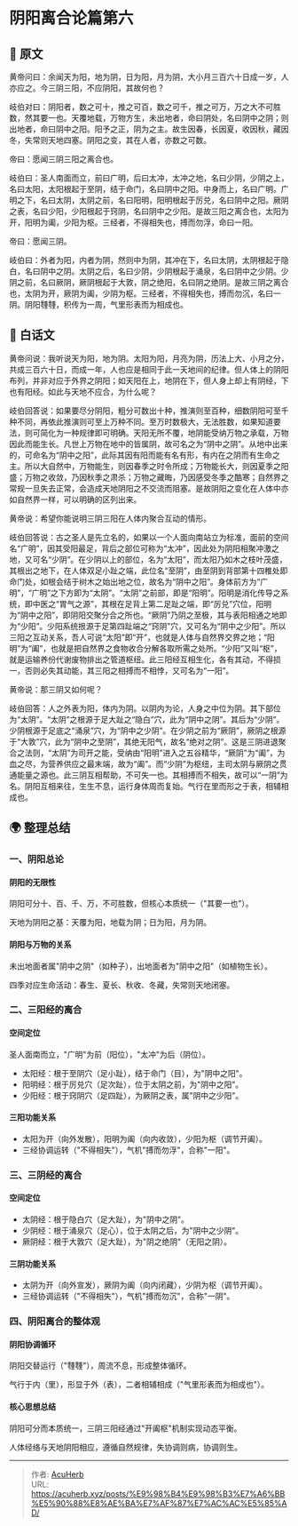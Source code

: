 # 阴阳离合论篇第六


## 📜 原文

黄帝问曰：余闻天为阳，地为阴，日为阳，月为阴，大小月三百六十日成一岁，人亦应之。今三阴三阳，不应阴阳，其故何也？

岐伯对曰：阴阳者，数之可十，推之可百，数之可千，推之可万，万之大不可胜数，然其要一也。天覆地载，万物方生，未出地者，命曰阴处，名曰阴中之阴；则出地者，命曰阴中之阳。阳予之正，阴为之主。故生因春，长因夏，收因秋，藏因冬，失常则天地四塞。阴阳之变，其在人者，亦数之可数。

帝曰：愿闻三阴三阳之离合也。

岐伯曰：圣人南面而立，前曰广明，后曰太冲，太冲之地，名曰少阴，少阴之上，名曰太阳，太阳根起于至阴，结于命门，名曰阴中之阳。中身而上，名曰广明。广明之下，名曰太阴，太阴之前，名曰阳明，阳明根起于厉兑，名曰阴中之阳。厥阴之表，名曰少阳，少阳根起于窍阴，名曰阴中之少阳。是故三阳之离合也，太阳为开，阳明为阖，少阳为枢。三经者，不得相失也，搏而勿浮，命曰一阳。

帝曰：愿闻三阴。

岐伯曰：外者为阳，内者为阴，然则中为阴，其冲在下，名曰太阴，太阴根起于隐白，名曰阴中之阴。太阴之后，名曰少阴，少阴根起于涌泉，名曰阴中之少阴。少阴之前，名曰厥阴，厥阴根起于大敦，阴之绝阳，名曰阴之绝阴。是故三阴之离合也，太阴为开，厥阴为阖，少阴为枢。三经者，不得相失也，搏而勿沉，名曰一阴。阴阳𩅞𩅞，积传为一周，气里形表而为相成也。

## 🌿 白话文

黄帝问说：我听说天为阳，地为阴。太阳为阳，月亮为阴，历法上大、小月之分，共成三百六十日，而成一年，人也应是相同于此一天地间的纪律。但人体上的阴阳布列，并非对应于外界之阴阳；如天阳在上，地阴在下，但人身上却上有阴经，下也有阳经。如此与天地不应合，为什么呢？

岐伯回答说：如果要尽分阴阳，粗分可数出十种，推演则至百种，细数阴阳可至千种不同，再依此推演则可至上万种不同。至万时数极大，无法胜数，如果知道要法，则可简化为一种规律即可明确。天阳无所不覆，地阴能受纳万物之承载，万物因此而能生长。凡世上万物在地中的皆属阴，故可名之为“阴中之阴”。从地中出来的，可命名为“阴中之阳”，此际其因有阳而能有名有形，有内在之阴而有生命之主。所以大自然中，万物能生，则因春季之时令所成；万物能长大，则因夏季之阳盛；万物之收敛，乃因秋季之肃杀；万物之藏晦，乃因感受冬季之酷寒；自然界之常规一旦失去正常，会造成天地阴阳之不交流而阻塞。是故阴阳之变化在人体中亦如自然界一样，可以明确的区列出来。

黄帝说：希望你能说明三阴三阳在人体内聚合互动的情形。

岐伯回答说：古之圣人是先立名的，如果以一个人面向南站立为标准，面前的空间名“广明”，因其受阳最足，背后之部位可称为“太冲”，因此处为阴阳相聚冲激之地，又可名“少阴”。在少阴以上的部位，名为“太阳”，而太阳乃如木之枝叶茂盛，其根出之地下，在人体双足小趾之端，此位名“至阴”，由至阴到背部第十四椎处即命门处，如根会结于树木之始出地之位，故名为“阴中之阳”。身体前方为“广明”，“广明”之下方即为“太阴”。“太阴”之前部，即是“阳明”。阳明是消化传导之系统，即中医之“胃气之源”，其根在足背上第二足趾之端，即“厉兑”穴位，阳明为“阴中之阳”，即阴阳交聚分合之所也。“厥阴”乃阴之至极，其与表阳相通之地即为“少阳”。少阳系统拫源于足第四趾端之“窍阴”穴，又可名为“阴中之少阳”。所以三阳之互动关系，吾人可说“太阳”即“开”，也就是人体与自然界交界之地；“阳明”为“阖”，也就是把自然界之食物收合分解各取所需之处所。“少阳”又叫“枢”，就是运输养份代谢废物排出之管道枢纽。此三阳经互相生化，各有其动，不得损一，否则必失其动能，其三阳之相搏而不相悖，又可名为“一阳”。

黄帝说：那三阴又如何呢？

岐伯回答：人之外表为阳，体内为阴。以阴内为论，人身之中位为阴。其下部位为“太阴”。“太阴”之根源于足大趾之“隐白”穴，此为“阴中之阴”。其后为“少阴”。少阴根源于足底之“涌泉”穴，为“阴中之少阴”。在少阴之前为“厥阴”，厥阴之根源于“大敦”穴，此为“阴中之至阴”，其绝无阳气，故名“绝对之阴”。这是三阴进退聚合之法则，“太阴”为司开之能，受纳由“阳明”进入之五谷精华，“厥阴”为“阖”，为血之尽，为营养供应之最末端，故为“阖”。而“少阴”为枢纽，主司太阴与厥阴之贯通能量之源也。此三阴互相帮助，不可失一也。其相搏而不相失，故可以“一阴”为名。阴阳互相来往，生生不息，运行身体周而复始。气行在里而形之于表，相辅相成也。

## 🌍 整理总结

### 一、阴阳总论

#### 阴阳的无限性

阴阳可分十、百、千、万，不可胜数，但核心本质统一（"其要一也"）。

天地为阴阳之基：天覆为阳，地载为阴；日为阳，月为阴。

#### 阴阳与万物的关系

未出地面者属"阴中之阴"（如种子），出地面者为"阴中之阳"（如植物生长）。

四季对应生命活动：春生、夏长、秋收、冬藏，失常则天地闭塞。

### 二、三阳经的离合

#### 空间定位

圣人面南而立，"广明"为前（阳位），"太冲"为后（阴位）。

- 太阳经：根于至阴穴（足小趾），结于命门（目），为"阴中之阳"。
- 阳明经：根于厉兑穴（足次趾），位于太阴之前，为"阴中之阳"。
- 少阳经：根于窍阴穴（足四趾），为厥阴之表，属"阴中之少阳"。

#### 三阳功能关系

- 太阳为开（向外发散），阳明为阖（向内收敛），少阳为枢（调节开阖）。
- 三经协调运转（"不得相失"），气机"搏而勿浮"，合称"一阳"。

### 三、三阴经的离合

#### 空间定位

- 太阴经：根于隐白穴（足大趾），为"阴中之阴"。
- 少阴经：根于涌泉穴（足心），位于太阴之后，为"阴中之少阴"。
- 厥阴经：根于大敦穴（足大趾），为"阴之绝阴"（无阳之阴）。

#### 三阴功能关系

- 太阴为开（向外宣发），厥阴为阖（向内闭藏），少阴为枢（调节开阖）。
- 三经协调运转（"不得相失"），气机"搏而勿沉"，合称"一阴"。

### 四、阴阳离合的整体观

#### 阴阳协调循环

阴阳交替运行（"𩅞𩅞"），周流不息，形成整体循环。

气行于内（里），形显于外（表），二者相辅相成（"气里形表而为相成也"）。

#### 核心思想总结

阴阳可分而本质统一，三阴三阳经通过"开阖枢"机制实现动态平衡。

人体经络与天地阴阳相应，遵循自然规律，失协调则病，协调则生。

---

> 作者: [AcuHerb](https://acuherb.xyz)  
> URL: https://acuherb.xyz/posts/%E9%98%B4%E9%98%B3%E7%A6%BB%E5%90%88%E8%AE%BA%E7%AF%87%E7%AC%AC%E5%85%AD/  

